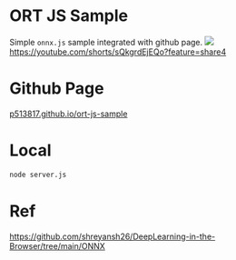 # ORT JS Sample
Simple `onnx.js` sample integrated with github page. 
[![](https://markdown-videos.vercel.app/youtube/sQkgrdEjEQo)](https://youtu.be/sQkgrdEjEQo)
https://youtube.com/shorts/sQkgrdEjEQo?feature=share4

# Github Page
[p513817.github.io/ort-js-sample](http://p513817.github.io/ort-js-sample)

# Local
```bash
node server.js
```

# Ref
https://github.com/shreyansh26/DeepLearning-in-the-Browser/tree/main/ONNX
